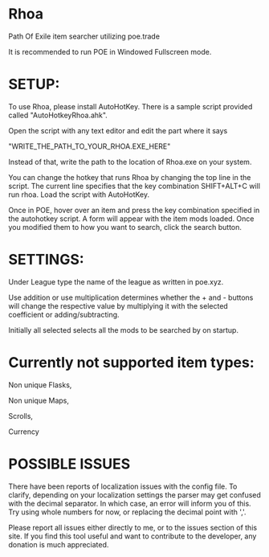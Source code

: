 # Rhoa
Path Of Exile item searcher utilizing poe.trade

It is recommended to run POE in Windowed Fullscreen mode.

# SETUP:

To use Rhoa, please install AutoHotKey. There is a sample script provided called "AutoHotkeyRhoa.ahk".

Open the script with any text editor and edit the part where it says

"WRITE_THE_PATH_TO_YOUR_RHOA.EXE_HERE"

Instead of that, write the path to the location of Rhoa.exe on your system.

You can change the hotkey that runs Rhoa by changing the top line in the script. The current line specifies that the key combination SHIFT+ALT+C will run rhoa.
Load the script with AutoHotKey.

Once in POE, hover over an item and press the key combination specified in the autohotkey script. A form will appear with the item mods loaded. Once you modified them to how you want to search, click the search button.

# SETTINGS:
Under League type the name of the league as written in poe.xyz.

Use addition or use multiplication determines whether the + and - buttons will change the respective value by multiplying it with the selected coefficient or adding/subtracting.

Initially all selected selects all the mods to be searched by on startup.

# Currently not supported item types:
Non unique Flasks,

Non unique Maps,

Scrolls,

Currency

# POSSIBLE ISSUES
There have been reports of localization issues with the config file. To clarify, depending on your localization settings the parser may get confused with the decimal separator. In which case, an error will inform you of this. Try using whole numbers for now, or replacing the decimal point with ','.

Please report all issues either directly to me, or to the issues section of this site. If you find this tool useful and want to contribute to the developer, any donation is much appreciated.


